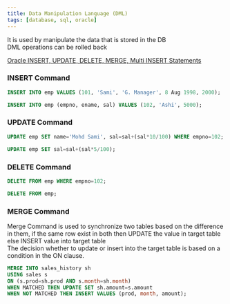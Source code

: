 ```yaml
---
title: Data Manipulation Language (DML)
tags: [database, sql, oracle]
---
```


It is used by manipulate the data that is stored in the DB  
DML operations can be rolled back

[Oracle INSERT, UPDATE, DELETE, MERGE, Multi INSERT Statements](https://www.oracle-dba-online.com/sql/insert_update_delete_merge.htm)

### INSERT Command

````sql
INSERT INTO emp VALUES (101, 'Sami', 'G. Manager', 8 Aug 1998, 2000);

INSERT INTO emp (empno, ename, sal) VALUES (102, 'Ashi', 5000);
````

### UPDATE Command

````sql
UPDATE emp SET name='Mohd Sami', sal=sal+(sal*10/100) WHERE empno=102;

UPDATE emp SET sal=sal+(sal*5/100);
````

### DELETE Command

````sql
DELETE FROM emp WHERE empno=102;

DELETE FROM emp;
````

### MERGE Command

Merge Command is used to synchronize two tables based on the difference in them, if the same row exist in both then UPDATE the value in target table else INSERT value into target table  
The decision whether to update or insert into the target table is based on a condition in the ON clause.

````sql
MERGE INTO sales_history sh
USING sales s
ON (s.prod=sh.prod AND s.month=sh.month)
WHEN MATCHED THEN UPDATE SET sh.amount=s.amount
WHEN NOT MATCHED THEN INSERT VALUES (prod, month, amount);
````